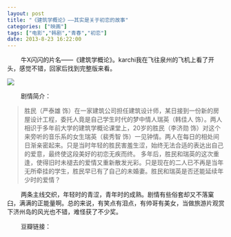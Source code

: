 ```yaml
---
layout: post
title: "《建筑学概论》——其实是关于初恋的故事"
categories: ["映画"]
tags: ["电影","韩剧","青春","初恋"]
date: 2013-8-23 16:22:00
---
```

&nbsp;&nbsp;&nbsp;&nbsp;&nbsp;&nbsp;&nbsp;&nbsp;牛X闪闪的片名——《建筑学概论》。karchi我在飞往泉州的飞机上看了开头，感觉不错，回家后找到完整版来看。

![](http://7tsz4l.com1.z0.glb.clouddn.com/建筑学概论.jpg)

&nbsp;&nbsp;&nbsp;&nbsp;&nbsp;&nbsp;&nbsp;&nbsp;剧情简介：

> 胜民（严泰雄 饰）在一家建筑公司担任建筑设计师，某日接到一份新的房屋设计工程，委托人竟是自己学生时代的梦中情人瑞英（韩佳人 饰）。两人相识于多年前大学的建筑学概论课堂上，20岁的胜民（李济勋 饰）对这个来旁听的音乐系的女生瑞英（裴秀智 饰）一见钟情。两人在每日的相处间日渐亲密起来。只是当时年轻的胜民害羞生涩，始终无法合适的表达出自己的爱意，最终使这段美好的初恋无疾而终。 
> 多年后，胜民和瑞英的这次重逢，使得旧时未褪去的爱情又重新散发光彩。只是现在的二人已不再是当年无所牵挂的学生，胜民早已有了自己的未婚妻。胜民和瑞英是否还能延续年少时的爱情？

&nbsp;&nbsp;&nbsp;&nbsp;&nbsp;&nbsp;&nbsp;&nbsp;两条主线交织，年轻时的青涩，青年时的成熟。剧情有些俗套却又不落窠臼，满满的正能量啊。总的来说，有笑点有泪点，有帅哥有美女，当做旅游片观赏下济州岛的风光也不错，难怪获了不少奖。

&nbsp;&nbsp;&nbsp;&nbsp;&nbsp;&nbsp;&nbsp;&nbsp;豆瓣链接：[](http://movie.douban.com/subject/6900092/)